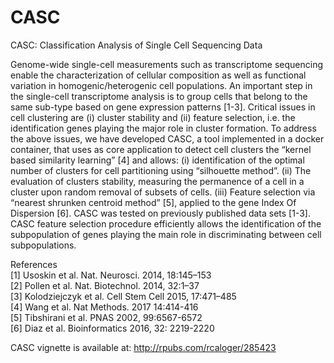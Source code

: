 # CASC
CASC: Classification Analysis of Single Cell Sequencing Data

Genome-wide single-cell measurements such as transcriptome sequencing enable the characterization of cellular composition as well as functional variation in homogenic/heterogenic cell populations. An important step in the single-cell transcriptome analysis is to group cells that belong to the same sub-type based on gene expression patterns [1-3]. Critical issues in cell clustering are (i) cluster stability and (ii) feature selection, i.e. the identification genes playing the major role in cluster formation. To address the above issues, we have developed CASC, a tool implemented in a docker container, that uses as core application to detect cell clusters the “kernel based similarity learning” [4] and allows: (i) identification of the optimal number of clusters for cell partitioning using “silhouette method”. (ii) The evaluation of clusters stability, measuring the permanence of a cell in a cluster upon random removal of subsets of cells. (iii) Feature selection via “nearest shrunken centroid method” [5], applied to the gene Index Of Dispersion [6]. CASC was tested on previously published data sets [1-3]. CASC feature selection procedure efficiently allows the identification of the subpopulation of genes playing the main role in discriminating   between cell subpopulations. 

References
<br>[1] Usoskin et al. Nat. Neurosci. 2014, 18:145–153
<br>[2] Pollen et al. Nat. Biotechnol. 2014, 32:1–37
<br>[3] Kolodziejczyk et al. Cell Stem Cell 2015, 17:471–485
<br>[4] Wang et al. Nat Methods. 2017 14:414-416
<br>[5] Tibshirani et al. PNAS 2002, 99:6567-6572
<br>[6] Diaz et al. Bioinformatics 2016, 32: 2219-2220


CASC vignette is available at: http://rpubs.com/rcaloger/285423


